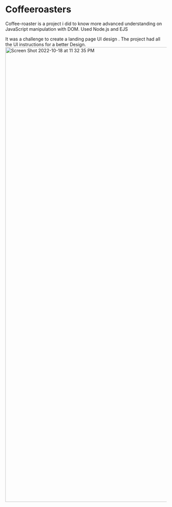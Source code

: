 # Coffeeroasters
Coffee-roaster is a project i did to know more advanced understanding on JavaScript manipulation with DOM.
Used Node.js and EJS

It  was a challenge to create a  landing page UI design . The project had all the UI instructions for a better Design.
<img width="1421" alt="Screen Shot 2022-10-18 at 11 32 35 PM" src="https://user-images.githubusercontent.com/31152976/196583702-38f1ef42-ffac-4475-a557-16505b49a484.png">

